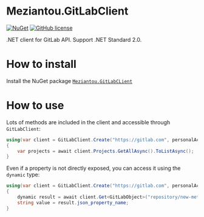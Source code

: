 # Meziantou.GitLabClient

[![NuGet](https://img.shields.io/nuget/v/Meziantou.GitLabClient.svg)](https://www.nuget.org/packages/Meziantou.GitLabClient/)
[![GitHub license](https://img.shields.io/github/license/meziantou/Meziantou.GitLabClient.svg)](https://github.com/meziantou/Meziantou.GitLabClient/blob/master/LICENSE)

.NET client for GitLab API. Support .NET Standard 2.0.

# How to install

Install the NuGet package [`Meziantou.GitLabCLient`](https://www.nuget.org/packages/Meziantou.GitLabClient/)

# How to use

Lots of methods are included in the client and accessible through `GitLabClient`:

````csharp
using(var client = GitLabClient.Create("https://gitlab.com", personalAccessToken))
{
    var projects = await client.Projects.GetAllAsync().ToListAsync();
}
````

Even if a property is not directly exposed, you can access it using the `dynamic` type:

````csharp
using(var client = GitLabClient.Create("https://gitlab.com", personalAccessToken))
{
    dynamic result = await client.Get<GitLabObject>("repository/new-method");
    string value = result.json_property_name;
}
````
